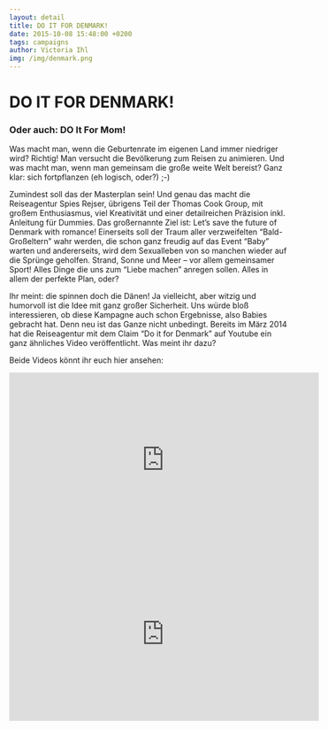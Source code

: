 ```yaml
---
layout: detail
title: DO IT FOR DENMARK!
date: 2015-10-08 15:48:00 +0200
tags: campaigns
author: Victoria Ihl
img: /img/denmark.png
---
```

<h1>DO IT FOR DENMARK!</h1>
<h3>Oder auch: DO It For Mom!</h3>
<p>Was macht man, wenn die Geburtenrate im eigenen Land immer niedriger wird? Richtig! Man versucht die Bevölkerung zum Reisen zu animieren. Und was macht man, wenn man gemeinsam die große weite Welt bereist? Ganz klar: sich fortpflanzen (eh logisch, oder?) ;-)

Zumindest soll das der Masterplan sein! Und genau das macht die Reiseagentur Spies Rejser, übrigens Teil der Thomas Cook Group, mit großem Enthusiasmus, viel Kreativität und einer detailreichen Präzision inkl. Anleitung für Dummies. Das großernannte Ziel ist: Let’s save the future of Denmark with romance! Einerseits soll der Traum aller verzweifelten “Bald-Großeltern” wahr werden, die schon ganz freudig auf das Event “Baby” warten und andererseits, wird dem Sexualleben von so manchen wieder auf die Sprünge geholfen. Strand, Sonne und Meer – vor allem gemeinsamer Sport! Alles Dinge die uns zum “Liebe machen” anregen sollen. Alles in allem der perfekte Plan, oder?

Ihr meint: die spinnen doch die Dänen! Ja vielleicht, aber witzig und humorvoll ist die Idee mit ganz großer Sicherheit. Uns würde bloß interessieren, ob diese Kampagne auch schon Ergebnisse, also Babies gebracht hat. Denn neu ist das Ganze nicht unbedingt. Bereits im März 2014 hat die Reiseagentur mit dem Claim “Do it for Denmark” auf Youtube ein ganz ähnliches Video veröffentlicht. Was meint ihr dazu?

Beide Videos könnt ihr euch hier ansehen:</p>
<iframe width="560" height="315" src="https://www.youtube.com/embed/B00grl3K01g" frameborder="0" allow="accelerometer; autoplay; encrypted-media; gyroscope; picture-in-picture" allowfullscreen></iframe>
<iframe width="560" height="315" src="https://www.youtube.com/embed/vrO3TfJc9Qw" frameborder="0" allow="accelerometer; autoplay; encrypted-media; gyroscope; picture-in-picture" allowfullscreen></iframe>